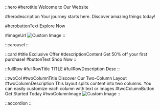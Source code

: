 ::hero
#herotitle
Welcome to Our Website

#herodescription
Your journey starts here. Discover amazing things today!

#herobuttonText
Explore Now

#imageUrl
![Custom Image](/path-to-image.jpg)
::


::carousel
::

::card
#title
Exclusive Offer
#descriptionContent
Get 50% off your first purchase!
#buttonText
Shop Now
::

::fullRow
#fullRowTitle
TITLE
#fullRowDescription
Desc
::

::twoCol
#twoColumnTitle
Discover Our Two-Column Layout
#twoColumnDescription
This layout splits content into two columns. You can easily customize each column with text or images
#twoColumnButton
Get Started Today
#twoColumnImage
![Custom Image](https://via.placeholder.com/300)
::

::accordion
::
